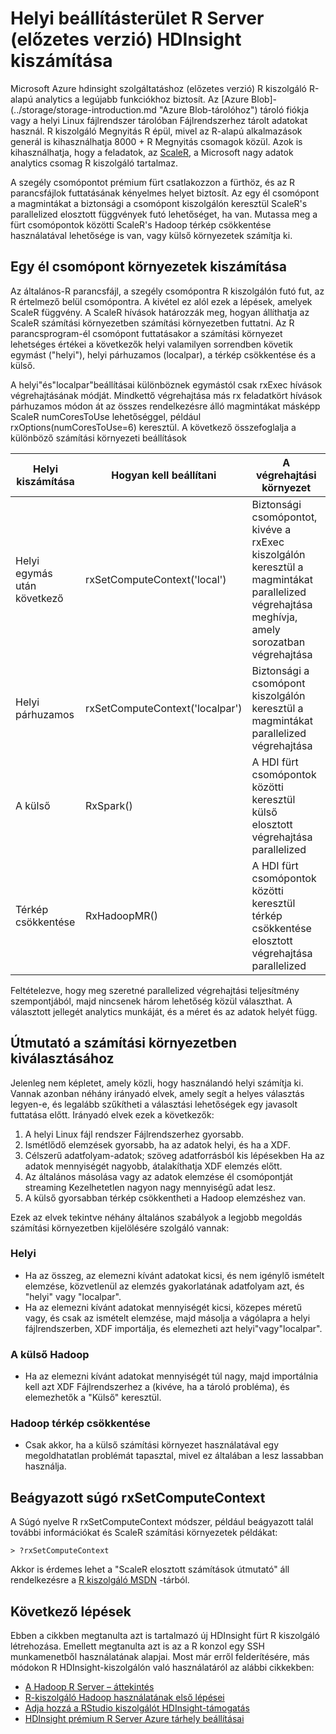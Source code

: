<properties
   pageTitle="Helyi beállításai R Server (előzetes verzió) HDInsight kiszámítania |} Microsoft Azure"
   description="További tudnivalók: a különböző számítási környezeti beállítások R-kiszolgálóval felhasználók számára elérhető HDInsight (előzetes verzió)"
   services="HDInsight"
   documentationCenter=""
   authors="jeffstokes72"
   manager="jhubbard"
   editor="cgronlun"
/>

<tags
   ms.service="HDInsight"
   ms.devlang="R"
   ms.topic="article"
   ms.tgt_pltfrm="na"
   ms.workload="data-services"
   ms.date="10/18/2016"
   ms.author="jeffstok"
/>

# <a name="compute-context-options-for-r-server-on-hdinsight-preview"></a>Helyi beállításterület R Server (előzetes verzió) HDInsight kiszámítása

Microsoft Azure hdinsight szolgáltatáshoz (előzetes verzió) R kiszolgáló R-alapú analytics a legújabb funkciókhoz biztosít. Az [Azure Blob]-(../storage/storage-introduction.md "Azure Blob-tárolóhoz") tároló fiókja vagy a helyi Linux fájlrendszer tárolóban Fájlrendszerhez tárolt adatokat használ. R kiszolgáló Megnyitás R épül, mivel az R-alapú alkalmazások generál is kihasználhatja 8000 + R Megnyitás csomagok közül. Azok is kihasználhatja, hogy a feladatok, az [ScaleR](http://www.revolutionanalytics.com/revolution-r-enterprise-scaler "Forradalom Analytics ScaleR"), a Microsoft nagy adatok analytics csomag R kiszolgáló tartalmaz.  

A szegély csomópontot prémium fürt csatlakozzon a fürthöz, és az R parancsfájlok futtatásának kényelmes helyet biztosít. Az egy él csomópont a magmintákat a biztonsági a csomópont kiszolgálón keresztül ScaleR's parallelized elosztott függvények futó lehetőséget, ha van. Mutassa meg a fürt csomópontok közötti ScaleR's Hadoop térkép csökkentése használatával lehetősége is van, vagy külső környezetek számítja ki.

## <a name="compute-contexts-for-an-edge-node"></a>Egy él csomópont környezetek kiszámítása

Az általános-R parancsfájl, a szegély csomópontra R kiszolgálón futó fut, az R értelmező belül csomópontra. A kivétel ez alól ezek a lépések, amelyek ScaleR függvény. A ScaleR hívások határozzák meg, hogyan állíthatja az ScaleR számítási környezetben számítási környezetben futtatni.  Az R parancsprogram-él csomópont futtatásakor a számítási környezet lehetséges értékei a következők helyi valamilyen sorrendben követik egymást ("helyi"), helyi párhuzamos (localpar), a térkép csökkentése és a külső.

A helyi"és"localpar"beállításai különböznek egymástól csak rxExec hívások végrehajtásának módját. Mindkettő végrehajtása más rx feladatkört hívások párhuzamos módon át az összes rendelkezésre álló magmintákat másképp ScaleR numCoresToUse lehetőséggel, például rxOptions(numCoresToUse=6) keresztül. A következő összefoglalja a különböző számítási környezeti beállítások

| Helyi kiszámítása  | Hogyan kell beállítani                      | A végrehajtási környezet                                                                     |
|------------------|---------------------------------|---------------------------------------------------------------------------------------|
| Helyi egymás után következő | rxSetComputeContext('local')    | Biztonsági csomópontot, kivéve a rxExec kiszolgálón keresztül a magmintákat parallelized végrehajtása meghívja, amely sorozatban végrehajtása |
| Helyi párhuzamos   | rxSetComputeContext('localpar') | Biztonsági a csomópont kiszolgálón keresztül a magmintákat parallelized végrehajtása                                 |
| A külső            | RxSpark()                       | A HDI fürt csomópontok közötti keresztül külső elosztott végrehajtása parallelized      |
| Térkép csökkentése       | RxHadoopMR()                    | A HDI fürt csomópontok közötti keresztül térkép csökkentése elosztott végrehajtása parallelized |


Feltételezve, hogy meg szeretné parallelized végrehajtási teljesítmény szempontjából, majd nincsenek három lehetőség közül választhat. A választott jellegét analytics munkáját, és a méret és az adatok helyét függ.

## <a name="guidelines-for-deciding-on-a-compute-context"></a>Útmutató a számítási környezetben kiválasztásához

Jelenleg nem képletet, amely közli, hogy használandó helyi számítja ki. Vannak azonban néhány irányadó elvek, amely segít a helyes választás legyen-e, és legalább szűkítheti a választási lehetőségek egy javasolt futtatása előtt. Irányadó elvek ezek a következők:

1.  A helyi Linux fájl rendszer Fájlrendszerhez gyorsabb.
2.  Ismétlődő elemzések gyorsabb, ha az adatok helyi, és ha a XDF.
3.  Célszerű adatfolyam-adatok; szöveg adatforrásból kis lépésekben Ha az adatok mennyiségét nagyobb, átalakíthatja XDF elemzés előtt.
4.  Az általános másolása vagy az adatok elemzése él csomópontját streaming Kezelhetetlen nagyon nagy mennyiségű adat lesz.
5.  A külső gyorsabban térkép csökkentheti a Hadoop elemzéshez van.

Ezek az elvek tekintve néhány általános szabályok a legjobb megoldás számítási környezetben kijelölésére szolgáló vannak:

### <a name="local"></a>Helyi

- Ha az összeg, az elemezni kívánt adatokat kicsi, és nem igénylő ismételt elemzése, közvetlenül az elemzés gyakorlatának adatfolyam azt, és "helyi" vagy "localpar".
- Ha az elemezni kívánt adatokat mennyiségét kicsi, közepes méretű vagy, és csak az ismételt elemzése, majd másolja a vágólapra a helyi fájlrendszerben, XDF importálja, és elemezheti azt helyi"vagy"localpar".

### <a name="hadoop-spark"></a>A külső Hadoop

- Ha az elemezni kívánt adatokat mennyiségét túl nagy, majd importálnia kell azt XDF Fájlrendszerhez a (kivéve, ha a tároló probléma), és elemezhetők a "Külső" keresztül.

### <a name="hadoop-map-reduce"></a>Hadoop térkép csökkentése

- Csak akkor, ha a külső számítási környezet használatával egy megoldhatatlan problémát tapasztal, mivel ez általában a lesz lassabban használja.  

## <a name="inline-help-on-rxsetcomputecontext"></a>Beágyazott súgó rxSetComputeContext

A Súgó nyelve R rxSetComputeContext módszer, például beágyazott talál további információkat és ScaleR számítási környezetek példákat:

    > ?rxSetComputeContext

Akkor is érdemes lehet a "ScaleR elosztott számítások útmutató" áll rendelkezésre a [R kiszolgáló MSDN](https://msdn.microsoft.com/library/mt674634.aspx "R kiszolgáló MSDN") -tárból.


## <a name="next-steps"></a>Következő lépések

Ebben a cikkben megtanulta azt is tartalmazó új HDInsight fürt R kiszolgáló létrehozása. Emellett megtanulta azt is az a R konzol egy SSH munkamenetből használatának alapjai. Most már erről felderítésére, más módokon R HDInsight-kiszolgálón való használatáról az alábbi cikkekben:

- [A Hadoop R Server – áttekintés](hdinsight-hadoop-r-server-overview.md)
- [R-kiszolgáló Hadoop használatának első lépései](hdinsight-hadoop-r-server-get-started.md)
- [Adja hozzá a RStudio kiszolgálót HDInsight-támogatás](hdinsight-hadoop-r-server-install-r-studio.md)
- [HDInsight prémium R Server Azure tárhely beállításai](hdinsight-hadoop-r-server-storage.md)
